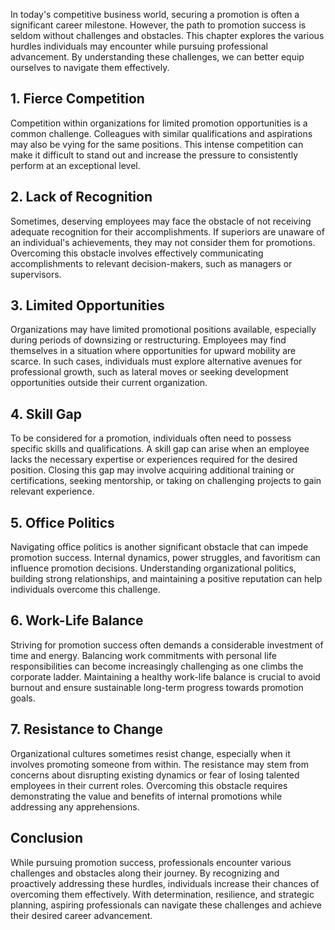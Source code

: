 
In today's competitive business world, securing a promotion is often a significant career milestone. However, the path to promotion success is seldom without challenges and obstacles. This chapter explores the various hurdles individuals may encounter while pursuing professional advancement. By understanding these challenges, we can better equip ourselves to navigate them effectively.

1\. Fierce Competition
---------------------

Competition within organizations for limited promotion opportunities is a common challenge. Colleagues with similar qualifications and aspirations may also be vying for the same positions. This intense competition can make it difficult to stand out and increase the pressure to consistently perform at an exceptional level.

2\. Lack of Recognition
----------------------

Sometimes, deserving employees may face the obstacle of not receiving adequate recognition for their accomplishments. If superiors are unaware of an individual's achievements, they may not consider them for promotions. Overcoming this obstacle involves effectively communicating accomplishments to relevant decision-makers, such as managers or supervisors.

3\. Limited Opportunities
------------------------

Organizations may have limited promotional positions available, especially during periods of downsizing or restructuring. Employees may find themselves in a situation where opportunities for upward mobility are scarce. In such cases, individuals must explore alternative avenues for professional growth, such as lateral moves or seeking development opportunities outside their current organization.

4\. Skill Gap
------------

To be considered for a promotion, individuals often need to possess specific skills and qualifications. A skill gap can arise when an employee lacks the necessary expertise or experiences required for the desired position. Closing this gap may involve acquiring additional training or certifications, seeking mentorship, or taking on challenging projects to gain relevant experience.

5\. Office Politics
------------------

Navigating office politics is another significant obstacle that can impede promotion success. Internal dynamics, power struggles, and favoritism can influence promotion decisions. Understanding organizational politics, building strong relationships, and maintaining a positive reputation can help individuals overcome this challenge.

6\. Work-Life Balance
--------------------

Striving for promotion success often demands a considerable investment of time and energy. Balancing work commitments with personal life responsibilities can become increasingly challenging as one climbs the corporate ladder. Maintaining a healthy work-life balance is crucial to avoid burnout and ensure sustainable long-term progress towards promotion goals.

7\. Resistance to Change
-----------------------

Organizational cultures sometimes resist change, especially when it involves promoting someone from within. The resistance may stem from concerns about disrupting existing dynamics or fear of losing talented employees in their current roles. Overcoming this obstacle requires demonstrating the value and benefits of internal promotions while addressing any apprehensions.

Conclusion
----------

While pursuing promotion success, professionals encounter various challenges and obstacles along their journey. By recognizing and proactively addressing these hurdles, individuals increase their chances of overcoming them effectively. With determination, resilience, and strategic planning, aspiring professionals can navigate these challenges and achieve their desired career advancement.
